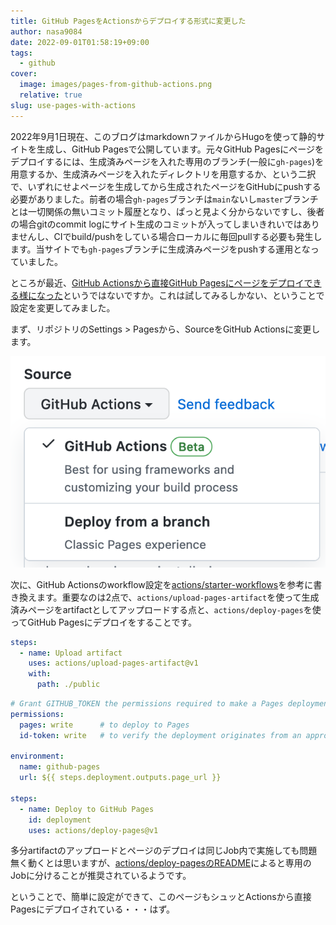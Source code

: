 ```yaml
---
title: GitHub PagesをActionsからデプロイする形式に変更した
author: nasa9084
date: 2022-09-01T01:58:19+09:00
tags:
  - github
cover:
  image: images/pages-from-github-actions.png
  relative: true
slug: use-pages-with-actions
---
```


2022年9月1日現在、このブログはmarkdownファイルからHugoを使って静的サイトを生成し、GitHub Pagesで公開しています。元々GitHub Pagesにページをデプロイするには、生成済みページを入れた専用のブランチ(一般に`gh-pages`)を用意するか、生成済みページを入れたディレクトリを用意するか、という二択で、いずれにせよページを生成してから生成されたページをGitHubにpushする必要がありました。前者の場合`gh-pages`ブランチは`main`ないし`master`ブランチとは一切関係の無いコミット履歴となり、ぱっと見よく分からないですし、後者の場合gitのcommit logにサイト生成のコミットが入ってしまいきれいではありませんし、CIでbuild/pushをしている場合ローカルに毎回pullする必要も発生します。当サイトでも`gh-pages`ブランチに生成済みページをpushする運用となっていました。

ところが最近、[GitHub Actionsから直接GitHub Pagesにページをデプロイできる様になった](https://github.blog/changelog/2022-07-27-github-pages-custom-github-actions-workflows-beta/)というではないですか。これは試してみるしかない、ということで設定を変更してみました。

まず、リポジトリのSettings > Pagesから、SourceをGitHub Actionsに変更します。

![](./images/gh-pages-config.png)

次に、GitHub Actionsのworkflow設定を[actions/starter-workflows](https://github.com/actions/starter-workflows/tree/main/pages)を参考に書き換えます。重要なのは2点で、`actions/upload-pages-artifact`を使って生成済みページをartifactとしてアップロードする点と、`actions/deploy-pages`を使ってGitHub Pagesにデプロイをすることです。

``` yaml
steps:
  - name: Upload artifact
    uses: actions/upload-pages-artifact@v1
    with:
      path: ./public
```

``` yaml
# Grant GITHUB_TOKEN the permissions required to make a Pages deployment
permissions:
  pages: write      # to deploy to Pages
  id-token: write   # to verify the deployment originates from an appropriate source

environment:
  name: github-pages
  url: ${{ steps.deployment.outputs.page_url }}

steps:
  - name: Deploy to GitHub Pages
    id: deployment
    uses: actions/deploy-pages@v1
```

多分artifactのアップロードとページのデプロイは同じJob内で実施しても問題無く動くとは思いますが、[actions/deploy-pagesのREADME](https://github.com/actions/deploy-pages)によると専用のJobに分けることが推奨されているようです。

ということで、簡単に設定ができて、このページもシュッとActionsから直接Pagesにデプロイされている・・・はず。
